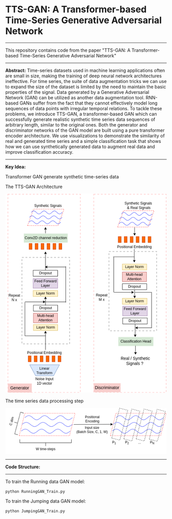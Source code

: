# TTS-GAN: A Transformer-based Time-Series Generative Adversarial Network
---
This repository contains code from the paper "TTS-GAN: A Transformer-based Time-Series Generative Adversarial Network"

---

**Abstract:**
Time-series datasets used in machine learning applications often are small in size, making the training of deep neural network architectures ineffective. For time series, the suite of data augmentation tricks we can use to expand the size of the dataset is limited by the need to maintain the basic properties of the signal. Data generated by a Generative Adversarial Network (GAN) can be utilized as another data augmentation tool. RNN-based GANs suffer from the fact that they cannot effectively model long sequences of data points with irregular temporal relations. To tackle these problems, we introduce TTS-GAN, a transformer-based GAN which can successfully generate realistic synthetic time series data sequences of arbitrary length, similar to the original ones. Both the generator and discriminator networks of the GAN model are built using a pure transformer encoder architecture. We use visualizations to demonstrate the similarity of real and generated time series and a simple classification task that shows how we can use synthetically generated data to augment real data and improve classification accuracy.

---

**Key Idea:**

Transformer GAN generate synthetic time-series data

The TTS-GAN Architecture 

![The TTS-GAN Architecture](./images/TTS-GAN.png)

The time series data processing step

![The time series data processing step](./images/PositionalEncoding.png)

---

**Code Structure:**

---

To train the Running data GAN model:
```
python RunningGAN_Train.py
```

To train the Jumping data GAN model:
```
python JumpingGAN_Train.py
```
